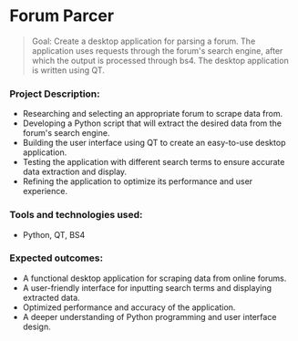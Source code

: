 # Forum Parcer

> Goal: Create a desktop application for parsing a forum. The application uses requests through the forum's search engine, after which the output is processed through bs4. The desktop application is written using QT.

### Project Description:
- Researching and selecting an appropriate forum to scrape data from.
- Developing a Python script that will extract the desired data from the forum's search engine.
- Building the user interface using QT to create an easy-to-use desktop application.
- Testing the application with different search terms to ensure accurate data extraction and display.
- Refining the application to optimize its performance and user experience.

### Tools and technologies used:
- Python, QT, BS4

### Expected outcomes:
- A functional desktop application for scraping data from online forums.
- A user-friendly interface for inputting search terms and displaying extracted data.
- Optimized performance and accuracy of the application.
- A deeper understanding of Python programming and user interface design.
